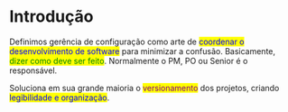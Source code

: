 # Introdução

Definimos gerência de configuração como arte de <mark style="color:blue;">coordenar o desenvolvimento de software</mark> para minimizar a confusão. Basicamente, <mark style="color:green;">dizer como deve ser feito</mark>. Normalmente o PM, PO ou Senior é o responsável.

Soluciona em sua grande maioria o <mark style="color:purple;">versionamento</mark> dos projetos, criando <mark style="color:blue;">legibilidade e organização</mark>.
